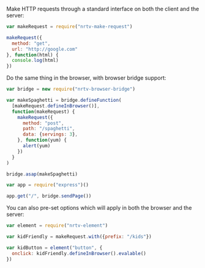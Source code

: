 Make HTTP requests through a standard interface on both the client and the server:

~~~javascript
var makeRequest = require("nrtv-make-request")

makeRequest({
  method: "get",
  url: "http://google.com"
}, function(html) {
  console.log(html)
})
~~~

Do the same thing in the browser, with browser bridge support:

~~~javascript
var bridge = new require("nrtv-browser-bridge")

var makeSpaghetti = bridge.defineFunction(
  [makeRequest.defineInBrowser()],
  function(makeRequest) {
    makeRequest({
      method: "post",
      path: "/spaghetti",
      data: {servings: 3},
    }, function(yum) {
      alert(yum)
    })
  }
)

bridge.asap(makeSpaghetti)

var app = require("express")()

app.get("/", bridge.sendPage())
~~~

You can also pre-set options which will apply in both the browser and the server:

~~~javascript
var element = require("nrtv-element")

var kidFriendly = makeRequest.with({prefix: "/kids"})

var kidButton = element("button", {
  onclick: kidFriendly.defineInBrowser().evalable()
})
~~~
